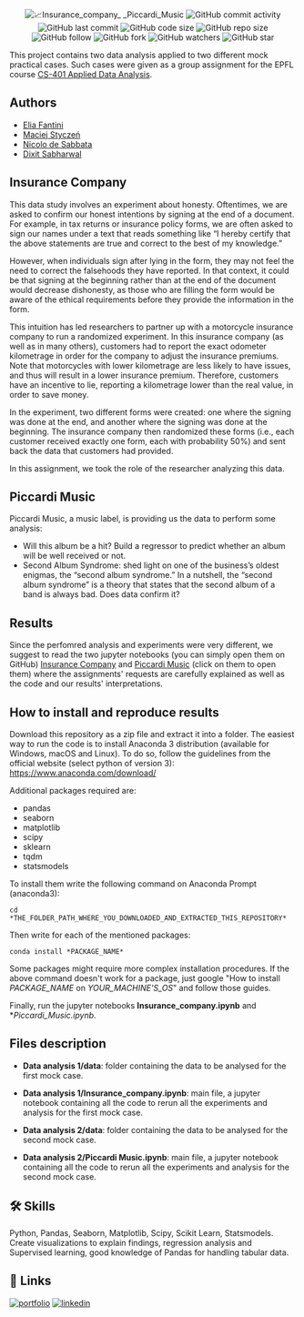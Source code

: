 <p align="center">
  <img alt="📈Insurance_company_ _Piccardi_Music" src="https://user-images.githubusercontent.com/62103572/183441855-227eccc8-aac4-4e51-90a9-344dbab327db.png">
  <img alt="GitHub commit activity" src="https://img.shields.io/github/commit-activity/y/EliaFantini/Insurance-company-Piccardi-Music-two-data-analysis-on-mock-practical-cases">
  <img alt="GitHub last commit" src="https://img.shields.io/github/last-commit/EliaFantini/Insurance-company-Piccardi-Music-two-data-analysis-on-mock-practical-cases">
  <img alt="GitHub code size" src="https://img.shields.io/github/languages/code-size/EliaFantini/Insurance-company-Piccardi-Music-two-data-analysis-on-mock-practical-cases">
  <img alt="GitHub repo size" src="https://img.shields.io/github/repo-size/EliaFantini/Insurance-company-Piccardi-Music-two-data-analysis-on-mock-practical-cases">
  <img alt="GitHub follow" src="https://img.shields.io/github/followers/EliaFantini?label=Follow">
  <img alt="GitHub fork" src="https://img.shields.io/github/forks/EliaFantini/Insurance-company-Piccardi-Music-two-data-analysis-on-mock-practical-cases?label=Fork">
  <img alt="GitHub watchers" src="https://img.shields.io/github/watchers/EliaFantini/Insurance-company-Piccardi-Music-two-data-analysis-on-mock-practical-cases?label=Watch">
  <img alt="GitHub star" src="https://img.shields.io/github/stars/EliaFantini/Insurance-company-Piccardi-Music-two-data-analysis-on-mock-practical-cases?style=social">
</p>

This project contains two data analysis applied to two different mock practical cases. Such cases were given as a group assignment for the EPFL course [CS-401 Applied Data Analysis](https://edu.epfl.ch/coursebook/en/applied-data-analysis-CS-401).

## Authors

- [Elia Fantini](https://github.com/EliaFantini/)
- [Maciej Styczeń](https://github.com/mstyczen)
- [Nicolo de Sabbata](https://github.com/cndesabbata)
- [Dixit Sabharwal](https://github.com/dxts)

## Insurance Company

This data study involves an experiment about honesty. Oftentimes, we are asked to confirm our honest intentions by signing at the end of a document. For example, in tax returns or insurance policy forms, we are often asked to sign our names under a text that reads something like “I hereby certify that the above statements are true and correct to the best of my knowledge.”

However, when individuals sign after lying in the form, they may not feel the need to correct the falsehoods they have reported. In that context, it could be that signing at the beginning rather than at the end of the document would decrease dishonesty, as those who are filling the form would be aware of the ethical requirements before they provide the information in the form.

This intuition has led researchers to partner up with a motorcycle insurance company to run a randomized experiment. In this insurance company (as well as in many others), customers had to report the exact odometer kilometrage in order for the company to adjust the insurance premiums. Note that motorcycles with lower kilometrage are less likely to have issues, and thus will result in a lower insurance premium. Therefore, customers have an incentive to lie, reporting a kilometrage lower than the real value, in order to save money.

In the experiment, two different forms were created: one where the signing was done at the end, and another where the signing was done at the beginning. The insurance company then randomized these forms (i.e., each customer received exactly one form, each with probability 50%) and sent back the data that customers had provided. 

In this assignment, we took the role of the researcher analyzing this data.

## Piccardi Music
Piccardi Music, a music label, is providing us the data to perform some analysis: 
- Will this album be a hit? Build a regressor to predict whether an album will be well received or not. 
- Second Album Syndrome: shed light on one of the business’s oldest enigmas, the “second album syndrome.” In a nutshell, the “second album syndrome” is a theory that states that the second album of a band is always bad. Does data confirm it?

## Results

Since the perfomred analysis and experiments were very different, we suggest to read the two  jupyter notebooks (you can simply open them on GitHub) [Insurance Company](https://github.com/EliaFantini/Insurance-company-Piccardi-Music-two-data-analysis-on-mock-practical-cases/blob/main/Data%20analysis%201/Insurance_company.ipynb) and [Piccardi Music](https://github.com/EliaFantini/Insurance-company-Piccardi-Music-two-data-analysis-on-mock-practical-cases/blob/main/Data%20analysis%202/Piccardi_Music.ipynb) (click on them to open them) where the assignments' requests are carefully explained as well as the code and our results' interpretations.

## How to install and reproduce results
Download this repository as a zip file and extract it into a folder. The easiest way to run the code is to install Anaconda 3 distribution (available for Windows, macOS and Linux). To do so, follow the guidelines from the official
website (select python of version 3): https://www.anaconda.com/download/

Additional packages required are: 
- pandas
- seaborn
- matplotlib
- scipy
- sklearn
- tqdm
- statsmodels

To install them write the following command on Anaconda Prompt (anaconda3):
```shell
cd *THE_FOLDER_PATH_WHERE_YOU_DOWNLOADED_AND_EXTRACTED_THIS_REPOSITORY*
```
Then write for each of the mentioned packages:
```shell
conda install *PACKAGE_NAME*
```
Some packages might require more complex installation procedures. If the above command doesn't work for a package, just google "How to install *PACKAGE_NAME* on *YOUR_MACHINE'S_OS*" and follow those guides.

Finally, run the jupyter notebooks **Insurance_company.ipynb** and **Piccardi_Music.ipynb*. 

## Files description

- **Data analysis 1/data**: folder containing the data to be analysed for the first mock case.

- **Data analysis 1/Insurance_company.ipynb**: main file, a jupyter notebook containing all the code to rerun all the experiments and analysis for the first mock case.

- **Data analysis 2/data**: folder containing the data to be analysed for the second mock case.

- **Data analysis 2/Piccardi Music.ipynb**: main file, a jupyter notebook containing all the code to rerun all the experiments and analysis for the second mock case.

## 🛠 Skills

Python, Pandas, Seaborn, Matplotlib, Scipy, Scikit Learn, Statsmodels. Create visualizations to explain findings, regression analysis and Supervised learning, good knowledge of Pandas for handling tabular data.

## 🔗 Links
[![portfolio](https://img.shields.io/badge/my_portfolio-000?style=for-the-badge&logo=ko-fi&logoColor=white)](https://eliafantini.github.io/Portfolio/)
[![linkedin](https://img.shields.io/badge/linkedin-0A66C2?style=for-the-badge&logo=linkedin&logoColor=white)](https://www.linkedin.com/in/-elia-fantini/)

